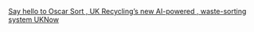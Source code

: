 [Say hello to Oscar Sort , UK Recycling’s new AI-powered , waste-sorting system   UKNow](https://qi.tc/qi/112163)